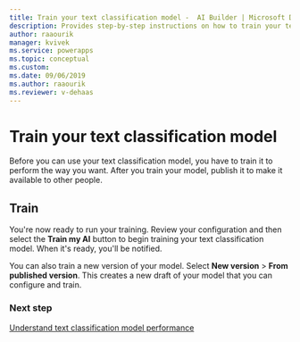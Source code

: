 ```yaml
---
title: Train your text classification model -  AI Builder | Microsoft Docs
description: Provides step-by-step instructions on how to train your text classification model
author: raaourik 
manager: kvivek
ms.service: powerapps
ms.topic: conceptual
ms.custom: 
ms.date: 09/06/2019
ms.author: raaourik 
ms.reviewer: v-dehaas
---
```


# Train your text classification model

Before you can use your text classification model, you have to train it to perform the way you want. After you train your model, publish it to make it available to other people.

## Train

You're now ready to run your training. Review your configuration and then select the **Train my AI** button to begin training your text classification model. When it's ready, you'll be notified.

You can also train a new version of your model.  Select **New version** > **From published version**.  This creates a new draft of your model that you can configure and train.

### Next step

[Understand text classification model performance](text-classification-performance.md) 
